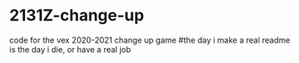 # 2131Z-change-up
code for the vex 2020-2021 change up game
#the day i make a real readme is the day i die, or have a real job

